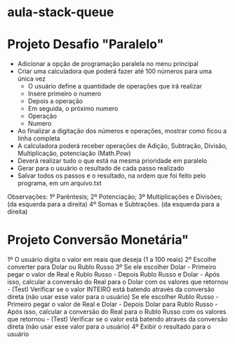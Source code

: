 # aula-stack-queue

# Projeto Desafio "Paralelo"

- Adicionar a opção de programação paralela no menu principal
- Criar uma calculadora que poderá fazer até 100 números para uma única vez
    - O usuário define a quantidade de operações que irá realizar
    - Insere primeiro o numero
    - Depois a operação
    - Em seguida, o próximo numero
    - Operação
    - Numero
- Ao finalizar a digitação dos números e operações, mostrar como ficou a linha completa
- A calculadora poderá receber operações de Adição, Subtração, Divisão, Multiplicação, potenciação (Math.Pow)
- Deverá realizar tudo o que está na mesma prioridade em paralelo
- Gerar para o usuário o resultado de cada passo realizado
- Salvar todos os passos e o resultado, na ordem que foi feito pelo programa, em um arquivo.txt

Observações:
    1º Parêntesis;
    2º Potenciação;
    3º Multiplicações e Divisões; (da esquerda para a direita)
    4º Somas e Subtrações. (da esquerda para a direita)

# Projeto Conversão Monetária"

1º O usuário digita o valor em reais que deseja (1 a 100 reais)
2º Escolhe converter para Dolar ou Rublo Russo 
3º 
    Se ele escolher Dolar
        - Primeiro pegar o valor de Real e Rublo Russo
        - Depois Rublo Russo e Dolar
        - Após isso, calcular a conversão do Real para o Dolar com os valores que retornou
        - (Test) Verificar se o valor INTEIRO está batendo através da conversão direta (não usar esse valor para o usuário)
    Se ele escolher Rublo Russo
        - Primeiro pegar o valor de Real e Dolar
        - Depois Dolar para Rublo Russo
        - Após isso, calcular a conversão do Real para o Rublo Russo com os valores que retornou
        - (Test) Verificar se o valor está batendo através da conversão direta (não usar esse valor para o usuário)
4º Exibir o resultado para o usuário